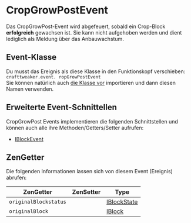 # CropGrowPostEvent

Das CropGrowPost-Event wird abgefeuert, sobald ein Crop-Block **erfolgreich** gewachsen ist. Sie kann nicht aufgehoben werden und dient lediglich als Meldung über das Anbauwachstum.

## Event-Klasse
Du musst das Ereignis als diese Klasse in den Funktionskopf verschieben:  
`crafttweaker.event. ropGrowPostEvent`  
Sie können natürlich auch [die Klasse vor](/AdvancedFunctions/Import/) importieren und dann diesen Namen verwenden.

## Erweiterte Event-Schnittellen
CropGrowPost Events implementieren die folgenden Schnittstellen und können auch alle ihre Methoden/Getters/Setter aufrufen:

- [IBlockEvent](/Vanilla/Events/Events/IBlockEvent/)


## ZenGetter
Die folgenden Informationen lassen sich von diesem Event (Ereignis) abrufen:

| ZenGetter             | ZenSetter | Type                                        |
| --------------------- | --------- | ------------------------------------------- |
| `originalBlockstatus` |           | [IBlockState](/Vanilla/Blocks/IBlockState/) |
| `originalBlock`       |           | [IBlock](/Vanilla/Blocks/IBlock/)           |
